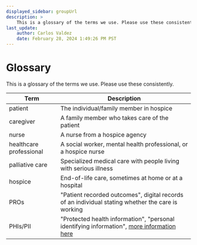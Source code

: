 ```yaml
---
displayed_sidebar: groupUrl
description: >
    This is a glossary of the terms we use. Please use these consistently.
last_update:
    author: Carlos Valdez
    date: February 28, 2024 1:49:26 PM PST
---
```


# Glossary

This is a glossary of the terms we use. Please use these consistently.

|Term|Description|
|---|---|
|patient|The individual/family member in hospice|
|caregiver|A family member who takes care of the patient|
|nurse|A nurse from a hospice agency|
|healthcare professional|A social worker, mental health professional, or a hospice nurse|
|palliative care|Specialized medical care with people living with serious illness|
|hospice|End-of-life care, sometimes at home or at a hospital|
|PROs|"Patient recorded outcomes", digital records of an individual stating whether the care is working|
|PHIs/PII|"Protected health information", "personal identifying information", [more information here](https://compliancy-group.com/protected-health-information-understanding-phi/)|
